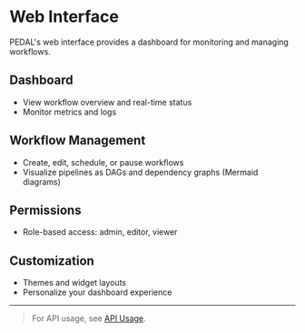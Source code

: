# Web Interface

PEDAL's web interface provides a dashboard for monitoring and managing workflows.

## Dashboard
- View workflow overview and real-time status
- Monitor metrics and logs

## Workflow Management
- Create, edit, schedule, or pause workflows
- Visualize pipelines as DAGs and dependency graphs (Mermaid diagrams)

## Permissions
- Role-based access: admin, editor, viewer

## Customization
- Themes and widget layouts
- Personalize your dashboard experience

---

> For API usage, see [API Usage](api.md). 